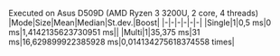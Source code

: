 Executed on Asus D509D (AMD Ryzen 3 3200U, 2 core, 4 threads)
|Mode|Size|Mean|Median|St.dev.|Boost|
|-|-|-|-|-|-|
|Single|1|0,5 ms|0 ms|1,4142135623730951 ms||
|Multi|1|35,375 ms|31 ms|16,629899922385928 ms|0,014134275618374558 times|
